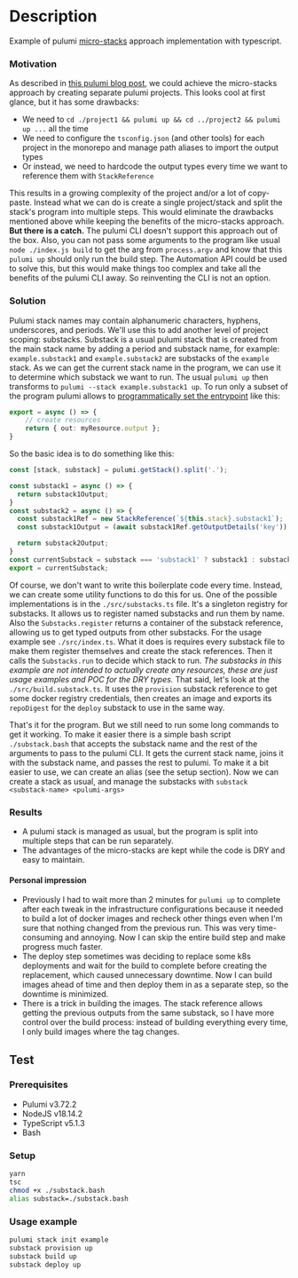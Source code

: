 # Description
Example of pulumi [micro-stacks](https://www.pulumi.com/docs/using-pulumi/organizing-projects-stacks/#micro-stacks) approach implementation with typescript.

### Motivation
As described in [this pulumi blog post](https://www.pulumi.com/blog/micro-stacks-organizing-pulumi-programs/), we could achieve the micro-stacks approach by creating separate pulumi projects. This looks cool at first glance, but it has some drawbacks:
- We need to `cd ./project1 && pulumi up && cd ../project2 && pulumi up ...` all the time
- We need to configure the `tsconfig.json` (and other tools) for each project in the monorepo and manage path aliases to import the output types 
- Or instead, we need to hardcode the output types every time we want to reference them with `StackReference`

This results in a growing complexity of the project and/or a lot of copy-paste.
Instead what we can do is create a single project/stack and split the stack's program into multiple steps. This would eliminate the drawbacks mentioned above while keeping the benefits of the micro-stacks approach.
**But there is a catch.** 
The pulumi CLI doesn't support this approach out of the box. Also, you can not pass some arguments to the program like usual `node ./index.js build` to get the arg from `process.argv` and know that this `pulumi up` should only run the build step.
The Automation API could be used to solve this, but this would make things too complex and take all the benefits of the pulumi CLI away. So reinventing the CLI is not an option.

### Solution
Pulumi stack names may contain alphanumeric characters, hyphens, underscores, and periods. We'll use this to add another level of project scoping: substacks. 
Substack is a usual pulumi stack that is created from the main stack name by adding a period and substack name, for example: `example.substack1` and `example.substack2` are substacks of the `example` stack.
As we can get the current stack name in the program, we can use it to determine which substack we want to run. The usual `pulumi up` then transforms to `pulumi --stack example.substack1 up`.
To run only a subset of the program pulumi allows to [programmatically set the entrypoint](https://www.pulumi.com/docs/languages-sdks/javascript/#entrypoint) like this: 
```typescript
export = async () => {
    // create resources
    return { out: myResource.output };
}
```
So the basic idea is to do something like this:
```typescript
const [stack, substack] = pulumi.getStack().split('.');

const substack1 = async () => {
  return substack1Output;
}
const substack2 = async () => {
  const substack1Ref = new StackReference(`${this.stack}.substack1`);
  const substack1Output = (await substack1Ref.getOutputDetails('key')).value as pulumi.Unwrap<ReturnType<typeof stack1>>['key'];

  return substack2Output;
}
const currentSubstack = substack === 'substack1' ? substack1 : substack2;
export = currentSubstack;
```
Of course, we don't want to write this boilerplate code every time. Instead, we can create some utility functions to do this for us. One of the possible implementations is in the `./src/substacks.ts` file.
It's a singleton registry for substacks. It allows us to register named substacks and run them by name. Also the `Substacks.register` returns a container of the substack reference, allowing us to get typed outputs from other substacks. 
For the usage example see `./src/index.ts`. What it does is requires every substack file to make them register themselves and create the stack references. Then it calls the `Substacks.run` to decide which stack to run.
*The substacks in this example are not intended to actually create any resources, these are just usage examples and POC for the DRY types.* That said, let's look at the `./src/build.substack.ts`. It uses the `provision` substack reference to get some docker registry credentials, then creates an image and exports its `repoDigest` for the `deploy` substack to use in the same way.

That's it for the program. But we still need to run some long commands to get it working. To make it easier there is a simple bash script `./substack.bash` that accepts the substack name and the rest of the arguments to pass to the pulumi CLI. It gets the current stack name, joins it with the substack name, and passes the rest to pulumi. To make it a bit easier to use, we can create an alias (see the setup section). Now we can create a stack as usual, and manage the substacks with `substack <substack-name> <pulumi-args>`

### Results
- A pulumi stack is managed as usual, but the program is split into multiple steps that can be run separately.
- The advantages of the micro-stacks are kept while the code is DRY and easy to maintain.
#### Personal impression
- Previously I had to wait more than 2 minutes for `pulumi up` to complete after each tweak in the infrastructure configurations because it needed to build a lot of docker images and recheck other things even when I'm sure that nothing changed from the previous run. This was very time-consuming and annoying. Now I can skip the entire build step and make progress much faster. 
- The deploy step sometimes was deciding to replace some k8s deployments and wait for the build to complete before creating the replacement, which caused unnecessary downtime. Now I can build images ahead of time and then deploy them in as a separate step, so the downtime is minimized.
- There is a trick in building the images. The stack reference allows getting the previous outputs from the same substack, so I have more control over the build process: instead of building everything every time, I only build images where the tag changes.

## Test
### Prerequisites
- Pulumi v3.72.2
- NodeJS v18.14.2
- TypeScript v5.1.3
- Bash

### Setup
```bash
yarn
tsc
chmod +x ./substack.bash
alias substack=./substack.bash
```

### Usage example
```bash
pulumi stack init example
substack provision up
substack build up
substack deploy up
```
